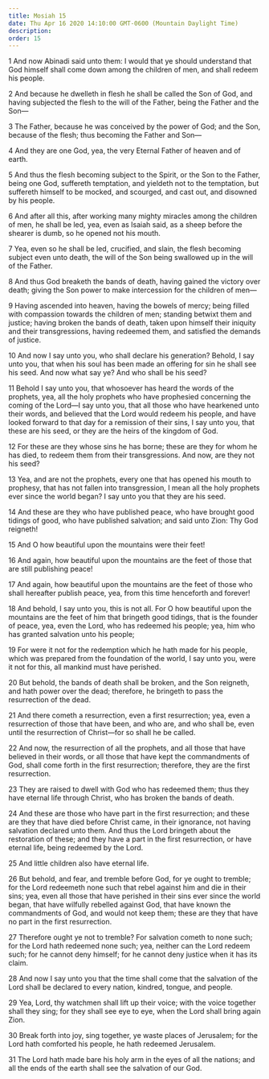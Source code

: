 ```yaml
---
title: Mosiah 15
date: Thu Apr 16 2020 14:10:00 GMT-0600 (Mountain Daylight Time)
description: 
order: 15
---
```


<p>
  1 And now Abinadi said unto them: I would that ye should understand that God
  himself shall come down among the children of men, and shall redeem his
  people.
</p>
<p>
  2 And because he dwelleth in flesh he shall be called the Son of God, and
  having subjected the flesh to the will of the Father, being the Father and the
  Son&#x2014;
</p>
<p>
  3 The Father, because he was conceived by the power of God; and the Son,
  because of the flesh; thus becoming the Father and Son&#x2014;
</p>
<span></span>
<p>
  4 And they are one God, yea, the very Eternal Father of heaven and of earth.
</p>
<p>
  5 And thus the flesh becoming subject to the Spirit, or the Son to the Father,
  being one God, suffereth temptation, and yieldeth not to the temptation, but
  suffereth himself to be mocked, and scourged, and cast out, and disowned by
  his people.
</p>
<p>
  6 And after all this, after working many mighty miracles among the children of
  men, he shall be led, yea, even as Isaiah said, as a sheep before the shearer
  is dumb, so he opened not his mouth.
</p>
<p>
  7 Yea, even so he shall be led, crucified, and slain, the flesh becoming
  subject even unto death, the will of the Son being swallowed up in the will of
  the Father.
</p>
<p>
  8 And thus God breaketh the bands of death, having gained the victory over
  death; giving the Son power to make intercession for the children of
  men&#x2014;
</p>
<p>
  9 Having ascended into heaven, having the bowels of mercy; being filled with
  compassion towards the children of men; standing betwixt them and justice;
  having broken the bands of death, taken upon himself their iniquity and their
  transgressions, having redeemed them, and satisfied the demands of justice.
</p>
<p>
  10 And now I say unto you, who shall declare his generation? Behold, I say
  unto you, that when his soul has been made an offering for sin he shall see
  his seed. And now what say ye? And who shall be his seed?
</p>
<p>
  11 Behold I say unto you, that whosoever has heard the words of the prophets,
  yea, all the holy prophets who have prophesied concerning the coming of the
  Lord&#x2014;I say unto you, that all those who have hearkened unto their
  words, and believed that the Lord would redeem his people, and have looked
  forward to that day for a remission of their sins, I say unto you, that these
  are his seed, or they are the heirs of the kingdom of God.
</p>
<p>
  12 For these are they whose sins he has borne; these are they for whom he has
  died, to redeem them from their transgressions. And now, are they not his
  seed?
</p>
<p>
  13 Yea, and are not the prophets, every one that has opened his mouth to
  prophesy, that has not fallen into transgression, I mean all the holy prophets
  ever since the world began? I say unto you that they are his seed.
</p>
<p>
  14 And these are they who have published peace, who have brought good tidings
  of good, who have published salvation; and said unto Zion: Thy God reigneth!
</p>
<span></span>
<p>15 And O how beautiful upon the mountains were their feet!</p>
<p>
  16 And again, how beautiful upon the mountains are the feet of those that are
  still publishing peace!
</p>
<p>
  17 And again, how beautiful upon the mountains are the feet of those who shall
  hereafter publish peace, yea, from this time henceforth and forever!
</p>
<p>
  18 And behold, I say unto you, this is not all. For O how beautiful upon the
  mountains are the feet of him that bringeth good tidings, that is the founder
  of peace, yea, even the Lord, who has redeemed his people; yea, him who has
  granted salvation unto his people;
</p>
<p>
  19 For were it not for the redemption which he hath made for his people, which
  was prepared from the foundation of the world, I say unto you, were it not for
  this, all mankind must have perished.
</p>
<p>
  20 But behold, the bands of death shall be broken, and the Son reigneth, and
  hath power over the dead; therefore, he bringeth to pass the resurrection of
  the dead.
</p>
<p>
  21 And there cometh a resurrection, even a first resurrection; yea, even a
  resurrection of those that have been, and who are, and who shall be, even
  until the resurrection of Christ&#x2014;for so shall he be called.
</p>
<p>
  22 And now, the resurrection of all the prophets, and all those that have
  believed in their words, or all those that have kept the commandments of God,
  shall come forth in the first resurrection; therefore, they are the first
  resurrection.
</p>
<p>
  23 They are raised to dwell with God who has redeemed them; thus they have
  eternal life through Christ, who has broken the bands of death.
</p>
<p>
  24 And these are those who have part in the first resurrection; and these are
  they that have died before Christ came, in their ignorance, not having
  salvation declared unto them. And thus the Lord bringeth about the restoration
  of these; and they have a part in the first resurrection, or have eternal
  life, being redeemed by the Lord.
</p>
<p>25 And little children also have eternal life.</p>
<p>
  26 But behold, and fear, and tremble before God, for ye ought to tremble; for
  the Lord redeemeth none such that rebel against him and die in their sins;
  yea, even all those that have perished in their sins ever since the world
  began, that have wilfully rebelled against God, that have known the
  commandments of God, and would not keep them; these are they that have no part
  in the first resurrection.
</p>
<p>
  27 Therefore ought ye not to tremble? For salvation cometh to none such; for
  the Lord hath redeemed none such; yea, neither can the Lord redeem such; for
  he cannot deny himself; for he cannot deny justice when it has its claim.
</p>
<p>
  28 And now I say unto you that the time shall come that the salvation of the
  Lord shall be declared to every nation, kindred, tongue, and people.
</p>
<p>
  29 Yea, Lord, thy watchmen shall lift up their voice; with the voice together
  shall they sing; for they shall see eye to eye, when the Lord shall bring
  again Zion.
</p>
<p>
  30 Break forth into joy, sing together, ye waste places of Jerusalem; for the
  Lord hath comforted his people, he hath redeemed Jerusalem.
</p>
<p>
  31 The Lord hath made bare his holy arm in the eyes of all the nations; and
  all the ends of the earth shall see the salvation of our God.
</p>
